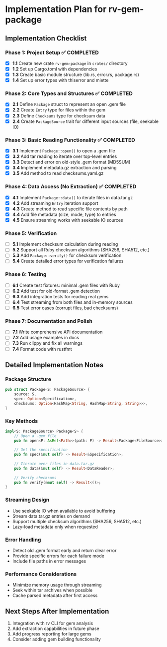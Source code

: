# Implementation Plan for rv-gem-package

## Implementation Checklist

### Phase 1: Project Setup ✅ COMPLETED
- [x] **1.1** Create new crate `rv-gem-package` in `crates/` directory
- [x] **1.2** Set up Cargo.toml with dependencies
- [x] **1.3** Create basic module structure (lib.rs, error.rs, package.rs)
- [x] **1.4** Set up error types with thiserror and miette

### Phase 2: Core Types and Structures ✅ COMPLETED  
- [x] **2.1** Define `Package` struct to represent an open .gem file
- [x] **2.2** Create `Entry` type for files within the gem
- [x] **2.3** Define `Checksums` type for checksum data
- [x] **2.4** Create `PackageSource` trait for different input sources (file, seekable IO)

### Phase 3: Basic Reading Functionality ✅ COMPLETED
- [x] **3.1** Implement `Package::open()` to open a .gem file
- [x] **3.2** Add tar reading to iterate over top-level entries
- [x] **3.3** Detect and error on old-style .gem format (MD5SUM)
- [x] **3.4** Implement metadata.gz extraction and parsing
- [x] **3.5** Add method to read checksums.yaml.gz

### Phase 4: Data Access (No Extraction) ✅ COMPLETED
- [x] **4.1** Implement `Package::data()` to iterate files in data.tar.gz
- [x] **4.2** Add streaming `Entry` iteration support
- [x] **4.3** Create method to read specific file contents by path
- [x] **4.4** Add file metadata (size, mode, type) to entries
- [x] **4.5** Ensure streaming works with seekable IO sources

### Phase 5: Verification
- [ ] **5.1** Implement checksum calculation during reading
- [ ] **5.2** Support all Ruby checksum algorithms (SHA256, SHA512, etc.)
- [ ] **5.3** Add `Package::verify()` for checksum verification
- [ ] **5.4** Create detailed error types for verification failures

### Phase 6: Testing
- [ ] **6.1** Create test fixtures: minimal .gem files with Ruby
- [ ] **6.2** Add test for old-format .gem detection
- [ ] **6.3** Add integration tests for reading real gems
- [ ] **6.4** Test streaming from both files and in-memory sources
- [ ] **6.5** Test error cases (corrupt files, bad checksums)

### Phase 7: Documentation and Polish
- [ ] **7.1** Write comprehensive API documentation
- [ ] **7.2** Add usage examples in docs
- [ ] **7.3** Run clippy and fix all warnings
- [ ] **7.4** Format code with rustfmt

## Detailed Implementation Notes

### Package Structure
```rust
pub struct Package<S: PackageSource> {
    source: S,
    spec: Option<Specification>,
    checksums: Option<HashMap<String, HashMap<String, String>>>,
}
```

### Key Methods
```rust
impl<S: PackageSource> Package<S> {
    // Open a .gem file
    pub fn open<P: AsRef<Path>>(path: P) -> Result<Package<FileSource>>;
    
    // Get the specification
    pub fn spec(&mut self) -> Result<&Specification>;
    
    // Iterate over files in data.tar.gz
    pub fn data(&mut self) -> Result<DataReader>;
    
    // Verify checksums
    pub fn verify(&mut self) -> Result<()>;
}
```

### Streaming Design
- Use seekable IO when available to avoid buffering
- Stream data.tar.gz entries on demand
- Support multiple checksum algorithms (SHA256, SHA512, etc.)
- Lazy-load metadata only when requested

### Error Handling
- Detect old .gem format early and return clear error
- Provide specific errors for each failure mode
- Include file paths in error messages

### Performance Considerations
- Minimize memory usage through streaming
- Seek within tar archives when possible
- Cache parsed metadata after first access

## Next Steps After Implementation
1. Integration with rv CLI for gem analysis
2. Add extraction capabilities in future phase
3. Add progress reporting for large gems
4. Consider adding gem building functionality